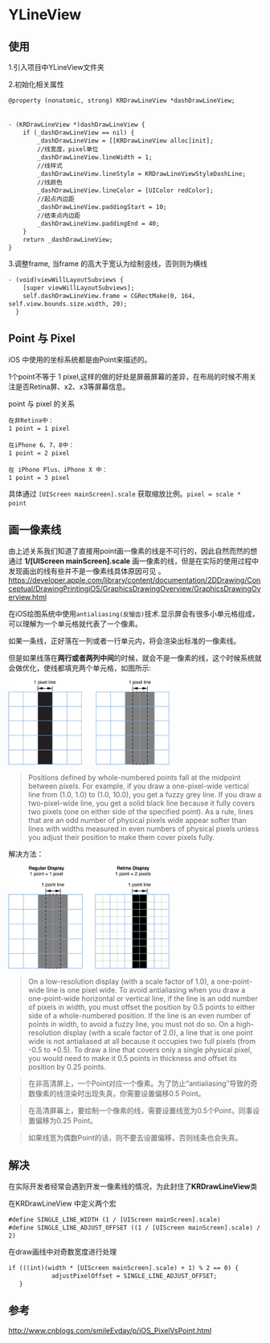 # YLineView

## 使用
1.引入项目中YLineView文件夹

2.初始化相关属性

```objc
@property (nonatomic, strong) KRDrawLineView *dashDrawLineView;


- (KRDrawLineView *)dashDrawLineView {
    if (_dashDrawLineView == nil) {
        _dashDrawLineView = [[KRDrawLineView alloc]init];
        //线宽度，pixel单位
        _dashDrawLineView.lineWidth = 1;
        //线样式
        _dashDrawLineView.lineStyle = KRDrawLineViewStyleDashLine;
        //线颜色
        _dashDrawLineView.lineColor = [UIColor redColor];
        //起点内边距
        _dashDrawLineView.paddingStart = 10;
        //结束点内边距
        _dashDrawLineView.paddingEnd = 40;
    }
    return _dashDrawLineView;
}
```
3.调整frame, 当frame 的高大于宽认为绘制竖线，否则则为横线

```objc
- (void)viewWillLayoutSubviews {
    [super viewWillLayoutSubviews];
    self.dashDrawLineView.frame = CGRectMake(0, 164, self.view.bounds.size.width, 20);
  }
```


## Point 与 Pixel
iOS 中使用的坐标系统都是由Point来描述的。

1个point不等于 1 pixel,这样的做的好处是屏蔽屏幕的差异，在布局的时候不用关注是否Retina屏、x2、x3等屏幕信息。

point 与 pixel 的关系

```
在非Retina中：
1 point = 1 pixel

在iPhone 6、7、8中：
1 point = 2 pixel

在 iPhone Plus、iPhone X 中：
1 point = 3 pixel
```

具体通过 `[UIScreen mainScreen].scale` 获取缩放比例。`pixel = scale * point`

## 画一像素线

由上述关系我们知道了直接用point画一像素的线是不可行的，因此自然而然的想通过 **1/[UIScreen mainScreen].scale** 画一像素的线，但是在实际的使用过程中发现画出的线有些并不是一像素线具体原因可见 。
<https://developer.apple.com/library/content/documentation/2DDrawing/Conceptual/DrawingPrintingiOS/GraphicsDrawingOverview/GraphicsDrawingOverview.html>

在iOS绘图系统中使用`antialiasing(反锯齿)`技术.显示屏会有很多小单元格组成，可以理解为一个单元格就代表了一个像素。

如果一条线，正好落在一列或者一行单元内，将会渲染出标准的一像素线。

但是如果线落在**两行或者两列中间**的时候，就会不是一像素的线，这个时候系统就会做优化，使线都填充两个单元格，如图所示:

<img src="https://github.com/CoderCoderRK/KRDrawLineView/raw/master/images/pixel_alignment.png" width="320">

>Positions defined by whole-numbered points fall at the midpoint between pixels. For example, if you draw a one-pixel-wide vertical line from (1.0, 1.0) to (1.0, 10.0), you get a fuzzy grey line. If you draw a two-pixel-wide line, you get a solid black line because it fully covers two pixels (one on either side of the specified point). As a rule, lines that are an odd number of physical pixels wide appear softer than lines with widths measured in even numbers of physical pixels unless you adjust their position to make them cover pixels fully.

解决方法：

<img src="https://github.com/CoderCoderRK/KRDrawLineView/raw/master/images/regular_vs_retina.png" width="320">

>On a low-resolution display (with a scale factor of 1.0), a one-point-wide line is one pixel wide. To avoid antialiasing when you draw a one-point-wide horizontal or vertical line, if the line is an odd number of pixels in width, you must offset the position by 0.5 points to either side of a whole-numbered position. If the line is an even number of points in width, to avoid a fuzzy line, you must not do so.
On a high-resolution display (with a scale factor of 2.0), a line that is one point wide is not antialiased at all because it occupies two full pixels (from -0.5 to +0.5). To draw a line that covers only a single physical pixel, you would need to make it 0.5 points in thickness and offset its position by 0.25 points.

>在非高清屏上，一个Point对应一个像素。为了防止“antialiasing”导致的奇数像素的线渲染时出现失真，你需要设置偏移0.5 Point。

>在高清屏幕上，要绘制一个像素的线，需要设置线宽为0.5个Point，同事设置偏移为0.25 Point。

>如果线宽为偶数Point的话，则不要去设置偏移，否则线条也会失真。



## 解决

在实际开发者经常会遇到开发一像素线的情况，为此封住了**KRDrawLineView**类

在KRDrawLineView 中定义两个宏

```objc
#define SINGLE_LINE_WIDTH (1 / [UIScreen mainScreen].scale)
#define SINGLE_LINE_ADJUST_OFFSET ((1 / [UIScreen mainScreen].scale) / 2)
```

在draw画线中对奇数宽度进行处理

```objc
if (((int)(width * [UIScreen mainScreen].scale) + 1) % 2 == 0) {
            adjustPixelOffset = SINGLE_LINE_ADJUST_OFFSET;
   }
```

## 参考
http://www.cnblogs.com/smileEvday/p/iOS_PixelVsPoint.html



